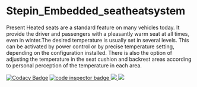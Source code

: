 # Stepin_Embedded_seatheatsystem
Present Heated seats are a standard feature on many vehicles today. It provide the driver and passengers with a pleasantly warm seat at all times, even in winter.The desired temperature is usually set in several levels. This can be activated by power control or by precise temperature setting, depending on the configuration installed. There is also the option of adjusting the temperature in the seat cushion and backrest areas according to personal perception of the temperature in each area.

[![Codacy Badge](https://api.codacy.com/project/badge/Grade/6264507b5f5b473cab46f5710a00e7d0)](https://app.codacy.com/gh/KareRakesh/Stepin_Embedded_seatheatsystem?utm_source=github.com&utm_medium=referral&utm_content=KareRakesh/Stepin_Embedded_seatheatsystem&utm_campaign=Badge_Grade_Settings)
<a href="https://frontend.code-inspector.com/public/user/github/KareRakesh">
   <img src="https://code-inspector.com/public/badge/user/github/KareRakesh?style=light" alt="code inspector badge" />
  <img src="https://www.code-inspector.com/project/28778/score/svg"/>
  <img src="https://www.code-inspector.com/project/28778/status/svg"/>
</a> 
